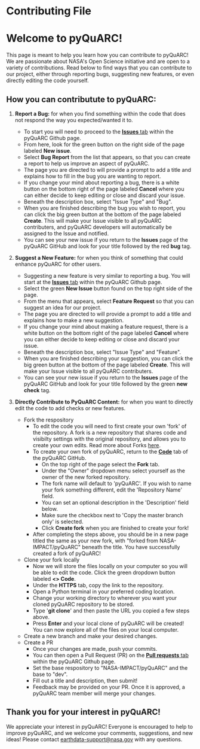 # Contributing File

# Welcome to pyQuARC!
This page is meant to help you learn how you can contribute to pyQuARC! We are passionate about NASA's Open Science initiative and are open to a variety of contributions. Read below to find ways that you can contribute to our project, either through reporting bugs, suggesting new features, or even directly editing the code yourself. 

## How you can contributute to pyQuARC:

1. **Report a Bug:** for when you find something within the code that does not respond the way you expected/wanted it to.
   * To start you will need to proceed to the [**Issues** tab](https://github.com/NASA-IMPACT/pyQuARC/issues) within the pyQuARC Github page. 
   * From here, look for the green button on the right side of the page labeled **New issue**. 
   * Select **Bug Report** from the list that appears, so that you can create a report to help us improve an aspect of pyQuARC.
   * The page you are directed to will provide a prompt to add a title and explains how to fill in the bug you are wanting to report. 
   * If you change your mind about reporting a bug, there is a white button on the bottom right of the page labeled **Cancel** where you can either decide to keep editing or close and discard your issue.
   * Beneath the description box, select "Issue Type" and "Bug".
   * When you are finished describing the bug you wish to report, you can click the big green button at the bottom of the page labeled **Create**. This will make your Issue visible to all pyQuARC contributers, and pyQuARC developers will automatically be assigned to the Issue and notified.
   * You can see your new issue if you return to the **Issues** page of the pyQuARC GitHub and look for your title followed by the red __bug__ tag. 

2. **Suggest a New Feature:** for when you think of something that could enhance pyQuARC for other users.
   * Suggesting a new feature is very similar to reporting a bug. You will start at the [**Issues** tab](https://github.com/NASA-IMPACT/pyQuARC/issues) within the pyQuARC Github page. 
   * Select the green **New Issue** button found on the top right side of the page.
   * From the menu that appears, select **Feature Request** so that you can suggest an idea for our project.
   * The page you are directed to will provide a prompt to add a title and explains how to make a new suggestion. 
   * If you change your mind about making a feature request, there is a white button on the bottom right of the page labeled **Cancel** where you can either decide to keep editing or close and discard your issue.
   * Beneath the description box, select "Issue Type" and "Feature".
   * When you are finished describing your suggestion, you can click the big green button at the bottom of the page labeled **Create**. This will make your Issue visible to all pyQuARC contributers.
   * You can see your new issue if you return to the **Issues** page of the pyQuARC GitHub and look for your title followed by the green __new check__ tag. 

3. **Directly Contribute to PyQuARC Content:** for when you want to directly edit the code to add checks or new features.
   * Fork the respository
      * To edit the code you will need to first create your own 'fork' of the repository. A fork is a new repository that shares code and visibilty settings with the original repository, and allows you to create your own edits. Read more about Forks [here](https://docs.github.com/en/pull-requests/collaborating-with-pull-requests/working-with-forks/fork-a-repo).
      * To create your own fork of pyQuARC, return to the [**Code**](https://github.com/NASA-IMPACT/pyQuARC) tab of the pyQuARC GitHub.
        * On the top right of the page select the **Fork** tab. 
        * Under the "Owner" dropdown menu select yourself as the owner of the new forked repository.
        * The fork name will default to 'pyQuARC'. If you wish to name your fork something different, edit the 'Repository Name' field. 
        * You can set an optional description in the 'Description' field below.
        * Make sure the checkbox next to 'Copy the master branch only' is selected.
        * Click **Create fork** when you are finished to create your fork!
      * After completing the steps above, you should be in a new page titled the same as your new fork, with "forked from NASA-IMPACT/pyQuARC" beneath the title. You have successfully created a fork of pyQuARC!
   * Clone your fork locally 
      * Now we will store the files locally on your computer so you will be able to edit the code. Click the green dropdown button labeled **<> Code**. 
      * Under the **HTTPS** tab, copy the link to the repository. 
      * Open a Python terminal in your preferred coding location.
      * Change your working directory to wherever you want your cloned pyQuARC repository to be stored.
      * Type '__git clone__' and then paste the URL you copied a few steps above. 
      * Press **Enter** and your local clone of pyQuARC will be created! You can now explore all of the files on your local computer.
   * Create a new branch and make your desired changes.
   * Create a PR
      * Once your changes are made, push your commits.
      * You can then open a Pull Request (PR) on the [**Pull requests** tab](https://github.com/NASA-IMPACT/pyQuARC/pulls) within the pyQuARC Github page.
      * Set the base respository to "NASA-IMPACT/pyQuARC" and the base to "dev".
      * Fill out a title and description, then submit!
      * Feedback may be provided on your PR. Once it is approved, a pyQuARC team member will merge your changes. 

## Thank you for your interest in pyQuARC!
We appreciate your interest in pyQuARC! Everyone is encouraged to help to improve pyQuARC, and we welcome your comments, suggestions, and new ideas!
Please contact earthdata-support@nasa.gov with any questions.




